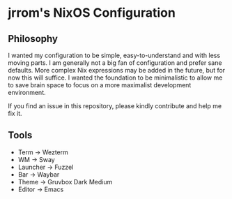 # jrrom's NixOS Configuration

## Philosophy

I wanted my configuration to be simple, easy-to-understand and with less moving parts. I am generally not a big fan of configuration and prefer sane defaults. More complex Nix expressions may be added in the future, but for now this will suffice. I wanted the foundation to be minimalistic to allow me to save brain space to focus on a more maximalist development environment.

If you find an issue in this repository, please kindly contribute and help me fix it.

## Tools

- Term -> Wezterm
- WM   -> Sway
- Launcher -> Fuzzel
- Bar -> Waybar
- Theme -> Gruvbox Dark Medium
- Editor -> Emacs